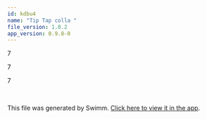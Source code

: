```yaml
---
id: kdbu4
name: "Tip Tap colla "
file_version: 1.0.2
app_version: 0.9.8-0
---
```


7

7





7




<br/>

This file was generated by Swimm. [Click here to view it in the app](http://localhost:5000/repos/Z2l0aHViJTNBJTNBbW9kLXByb2dyZXNzaW9uLXN5c3RlbSUzQSUzQW1hb3pTd2ltbQ==/docs/kdbu4).